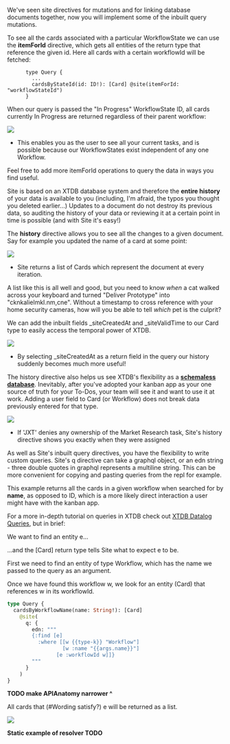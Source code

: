 We've seen site directives for mutations and for linking database documents together, now you will implement some of the inbuilt query mutations.

To see all the cards associated with a particular WorkflowState we can use the **itemForId** directive, which gets all entities of the return type that reference the given id. Here all cards with a certain workflowId will be fetched:

```
      type Query {
        ...
        cardsByStateId(id: ID!): [Card] @site(itemForId: "workflowStateId")
      }
```

When our query is passed the "In Progress" WorkflowState ID, all cards currently In Progress are returned regardless of their parent workflow:

<img src="/images/ss8.png"/>

- This enables you as the user to see all your current tasks, and is possible because our WorkflowStates exist independent of any one Workflow.

Feel free to add more itemForId operations to query the data in ways you find useful.

Site is based on an XTDB database system and therefore the **entire history** of your data is available to you (including, I'm afraid, the typos you thought you deleted earlier...) Updates to a document do not destroy its previous data, so auditing the history of your data or reviewing it at a certain point in time is possible (and with Site it's easy!)

The **history** directive allows you to see all the changes to a given document. Say for example you updated the name of a card at some point:

  <img src="/images/ss9.png"/>

- Site returns a list of Cards which represent the document at every iteration.

A list like this is all well and good, but you need to know _when_ a cat walked across your keyboard and turned "Deliver Prototype" into "cknkalielmkl.nm,cne". Without a timestamp to cross reference with your home security cameras, how will you be able to tell _which_ pet is the culprit?

We can add the inbuilt fields \_siteCreatedAt and \_siteValidTime to our Card type to easily access the temporal power of XTDB.

<img src="/images/ss10.png"/>

- By selecting \_siteCreatedAt as a return field in the query our history suddenly becomes much more useful!

The history directive also helps us see XTDB's flexibility as a [**schemaless database**](https://docs.xtdb.com/concepts/what-is-xtdb/#schemaless). Inevitably, after you've adopted your kanban app as your one source of truth for your To-Dos, your team will see it and want to use it at work. Adding a user field to Card (or Workflow) does not break data previously entered for that type.

<img src="/images/ss11.png"/>

- If 'JXT' denies any ownership of the Market Research task, Site's history directive shows you exactly when they were assigned

As well as Site's inbuilt query directives, you have the flexibility to write custom queries. Site's q directive can take a graphql object, or an edn string - three double quotes in graphql represents a multiline string. This can be more convenient for copying and pasting queries from the repl for example.

This example returns all the cards in a given workflow when searched for by **name**, as opposed to ID, which is a more likely direct interaction a user might have with the kanban app.

For a more in-depth tutorial on queries in XTDB check out [XTDB Datalog Queries](https://docs.xtdb.com/language-reference/1.21.0/datalog-queries/), but in brief:

<APIAnatomy title="q.directive">

<AnatomyStep title="">

We want to find an entity e...

</AnatomyStep>
<AnatomyStep >

...and the [Card] return type tells Site what to expect e to be.

</AnatomyStep>
<AnatomyStep >

First we need to find an entity of type Workflow, which has the name we passed to the query as an argument.

</AnatomyStep>
<AnatomyStep>

Once we have found this workflow w, we look for an entity (Card) that references w in its workflowId.
</AnatomyStep>

```graphql [[6,7], [2,3], [7,9], [9,10]]
type Query {
  cardsByWorkflowName(name: String!): [Card]
    @site(
      q: {
        edn: """
        {:find [e]
          :where [[w {{type-k}} "Workflow"]
                  [w :name "{{args.name}}"]
                [e :workflowId w]]}
        """
      }
    )
}
```

</APIAnatomy>

**TODO make APIAnatomy narrower ^**

All cards that (#Wording satisfy?) e will be returned as a list.

  <img src="/images/ss12.png"/>

**Static example of resolver TODO**
